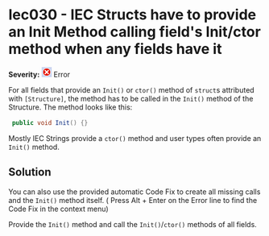 # Iec030 - IEC Structs have to provide an Init Method calling field's Init/ctor method when any fields have it

**Severity:** ![Error](../images/Error.png) Error

For all fields that provide an `Init()` or `ctor()` method of `struct`s attributed with `[Structure]`, the method has to be called in the `Init()` method of the Structure.
The method looks like this:

```c#
 public void Init() {}
```

Mostly IEC Strings provide a `ctor()` method and user types often provide an `Init()` method.

## Solution

You can also use the provided automatic Code Fix to create all missing calls and the `Init()` method itself. ( Press Alt + Enter on the Error line to find the Code Fix in the context menu) 

Provide the `Init()` method and call the `Init()`/`ctor()` methods of all fields.